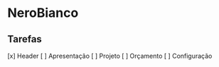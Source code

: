 # NeroBianco




## Tarefas 
[x] Header
[ ] Apresentação
[ ] Projeto 
[ ] Orçamento 
[ ] Configuração
